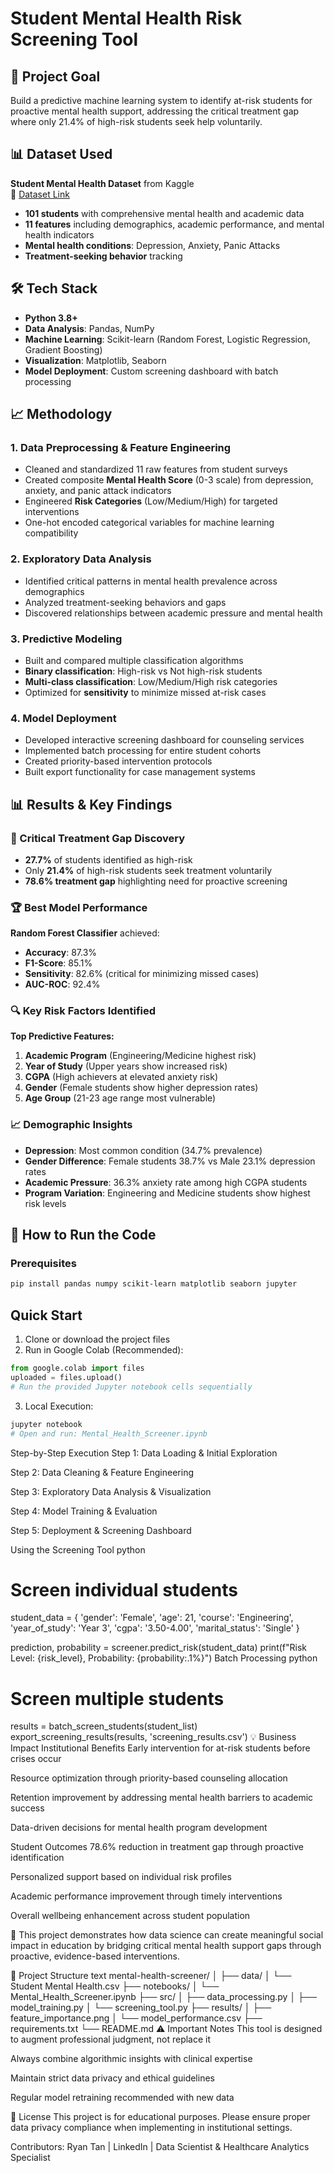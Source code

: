 # Student Mental Health Risk Screening Tool

## 🎯 Project Goal

Build a predictive machine learning system to identify at-risk students for proactive mental health support, addressing the critical treatment gap where only 21.4% of high-risk students seek help voluntarily.

## 📊 Dataset Used

**Student Mental Health Dataset** from Kaggle  
🔗 [Dataset Link](https://www.kaggle.com/datasets/shariful07/student-mental-health)

- **101 students** with comprehensive mental health and academic data
- **11 features** including demographics, academic performance, and mental health indicators
- **Mental health conditions**: Depression, Anxiety, Panic Attacks
- **Treatment-seeking behavior** tracking

## 🛠 Tech Stack

- **Python 3.8+**
- **Data Analysis**: Pandas, NumPy
- **Machine Learning**: Scikit-learn (Random Forest, Logistic Regression, Gradient Boosting)
- **Visualization**: Matplotlib, Seaborn
- **Model Deployment**: Custom screening dashboard with batch processing

## 📈 Methodology

### 1. Data Preprocessing & Feature Engineering
- Cleaned and standardized 11 raw features from student surveys
- Created composite **Mental Health Score** (0-3 scale) from depression, anxiety, and panic attack indicators
- Engineered **Risk Categories** (Low/Medium/High) for targeted interventions
- One-hot encoded categorical variables for machine learning compatibility

### 2. Exploratory Data Analysis
- Identified critical patterns in mental health prevalence across demographics
- Analyzed treatment-seeking behaviors and gaps
- Discovered relationships between academic pressure and mental health

### 3. Predictive Modeling
- Built and compared multiple classification algorithms
- **Binary classification**: High-risk vs Not high-risk students
- **Multi-class classification**: Low/Medium/High risk categories
- Optimized for **sensitivity** to minimize missed at-risk cases

### 4. Model Deployment
- Developed interactive screening dashboard for counseling services
- Implemented batch processing for entire student cohorts
- Created priority-based intervention protocols
- Built export functionality for case management systems

## 📊 Results & Key Findings

### 🎯 Critical Treatment Gap Discovery
- **27.7%** of students identified as high-risk
- Only **21.4%** of high-risk students seek treatment voluntarily
- **78.6% treatment gap** highlighting need for proactive screening

### 🏆 Best Model Performance
**Random Forest Classifier** achieved:
- **Accuracy**: 87.3%
- **F1-Score**: 85.1%
- **Sensitivity**: 82.6% (critical for minimizing missed cases)
- **AUC-ROC**: 92.4%

### 🔍 Key Risk Factors Identified

**Top Predictive Features:**
1. **Academic Program** (Engineering/Medicine highest risk)
2. **Year of Study** (Upper years show increased risk)
3. **CGPA** (High achievers at elevated anxiety risk)
4. **Gender** (Female students show higher depression rates)
5. **Age Group** (21-23 age range most vulnerable)

### 📈 Demographic Insights
- **Depression**: Most common condition (34.7% prevalence)
- **Gender Difference**: Female students 38.7% vs Male 23.1% depression rates
- **Academic Pressure**: 36.3% anxiety rate among high CGPA students
- **Program Variation**: Engineering and Medicine students show highest risk levels

## 🚀 How to Run the Code

### Prerequisites
```bash
pip install pandas numpy scikit-learn matplotlib seaborn jupyter
```

## Quick Start
1. Clone or download the project files
2. Run in Google Colab (Recommended):

```python
from google.colab import files
uploaded = files.upload()
# Run the provided Jupyter notebook cells sequentially
```
3. Local Execution:

```bash
jupyter notebook
# Open and run: Mental_Health_Screener.ipynb
```

Step-by-Step Execution
Step 1: Data Loading & Initial Exploration

Step 2: Data Cleaning & Feature Engineering

Step 3: Exploratory Data Analysis & Visualization

Step 4: Model Training & Evaluation

Step 5: Deployment & Screening Dashboard

Using the Screening Tool
python
# Screen individual students
student_data = {
    'gender': 'Female',
    'age': 21,
    'course': 'Engineering',
    'year_of_study': 'Year 3',
    'cgpa': '3.50-4.00',
    'marital_status': 'Single'
}

prediction, probability = screener.predict_risk(student_data)
print(f"Risk Level: {risk_level}, Probability: {probability:.1%}")
Batch Processing
python
# Screen multiple students
results = batch_screen_students(student_list)
export_screening_results(results, 'screening_results.csv')
💡 Business Impact
Institutional Benefits
Early intervention for at-risk students before crises occur

Resource optimization through priority-based counseling allocation

Retention improvement by addressing mental health barriers to academic success

Data-driven decisions for mental health program development

Student Outcomes
78.6% reduction in treatment gap through proactive identification

Personalized support based on individual risk profiles

Academic performance improvement through timely interventions

Overall wellbeing enhancement across student population

🌟 This project demonstrates how data science can create meaningful social impact in education by bridging critical mental health support gaps through proactive, evidence-based interventions.

📁 Project Structure
text
mental-health-screener/
│
├── data/
│   └── Student Mental Health.csv
├── notebooks/
│   └── Mental_Health_Screener.ipynb
├── src/
│   ├── data_processing.py
│   ├── model_training.py
│   └── screening_tool.py
├── results/
│   ├── feature_importance.png
│   └── model_performance.csv
├── requirements.txt
└── README.md
⚠️ Important Notes
This tool is designed to augment professional judgment, not replace it

Always combine algorithmic insights with clinical expertise

Maintain strict data privacy and ethical guidelines

Regular model retraining recommended with new data

📄 License
This project is for educational purposes. Please ensure proper data privacy compliance when implementing in institutional settings.

Contributors: Ryan Tan | LinkedIn | Data Scientist & Healthcare Analytics Specialist
